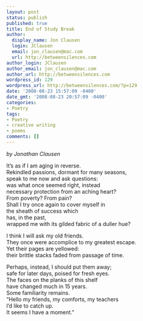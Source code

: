 ```yaml
---
layout: post
status: publish
published: true
title: End of Study Break
author:
  display_name: Jon Clausen
  login: JClausen
  email: jon_clausen@mac.com
  url: http://betweensilences.com
author_login: JClausen
author_email: jon_clausen@mac.com
author_url: http://betweensilences.com
wordpress_id: 129
wordpress_url: http://betweensilences.com/?p=129
date: '2008-08-23 15:57:09 -0400'
date_gmt: '2008-08-23 20:57:09 -0400'
categories:
- Poetry
tags:
- Poetry
- creative writing
- poems
comments: []
---
```

<p><em>by Jonathan Clausen</em></p>
<p>It’s as if I am aging in reverse.<br />
Rekindled passions, dormant for many seasons,<br />
speak to me now and ask questions:<br />
was what once seemed right, instead<br />
necessary protection from an aching heart?<br />
From poverty? From pain?<br />
Shall I try once again to cover myself in<br />
the sheath of success which<br />
has, in the past,<br />
wrapped me with its gilded fabric of a duller hue?</p>
<p>I think I will ask my old friends.<br />
They once were accomplice to my greatest escape.<br />
Yet their pages are yellowed:<br />
their brittle stacks faded from passage of time.</p>
<p>Perhaps, instead, I should put them away;<br />
safe for later days, poised for fresh eyes.<br />
The faces on the planks of this shelf<br />
have changed much in 15 years.<br />
Some familiarity remains.<br />
“Hello my friends, my comforts, my teachers<br />
I’d like to catch up.<br />
It seems I have a moment.”</p>

